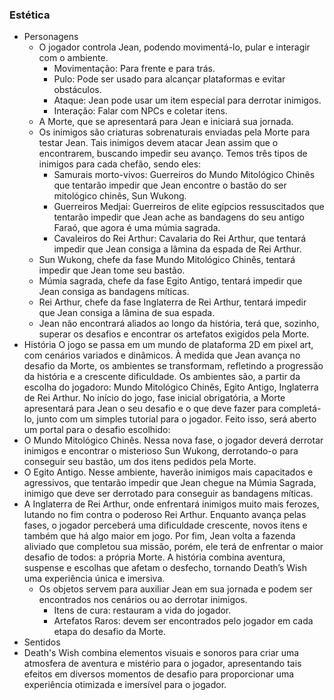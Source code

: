 ### Estética
        
- Personagens
    - O jogador controla Jean, podendo movimentá-lo, pular e interagir com o ambiente.
        - Movimentação: Para frente e para trás.
        - Pulo: Pode ser usado para alcançar plataformas e evitar obstáculos.
        - Ataque: Jean pode usar um item especial para derrotar inimigos.
        - Interação: Falar com NPCs e coletar itens.
    - A Morte, que se apresentará para Jean e iniciará sua jornada.
    - Os inimigos são criaturas sobrenaturais enviadas pela Morte para testar Jean. Tais inimigos devem atacar Jean assim que o encontrarem, buscando impedir seu avanço. Temos três tipos de inimigos para cada chefão, sendo eles:
        - Samurais morto-vivos: Guerreiros do Mundo Mitológico Chinês que tentarão impedir que Jean encontre o bastão do ser mitológico chinês, Sun Wukong.
        - Guerreiros Medjai: Guerreiros de elite egípcios ressuscitados que tentarão impedir que Jean ache as bandagens do seu antigo Faraó, que agora é uma múmia sagrada.
        - Cavaleiros do Rei Arthur: Cavalaria do Rei Arthur, que tentará impedir que Jean consiga a lâmina da espada de Rei Arthur.
    - Sun Wukong, chefe da fase Mundo Mitológico Chinês, tentará impedir que Jean tome seu bastão.
    - Múmia sagrada, chefe da fase Egito Antigo, tentará impedir que Jean consiga as bandagens míticas.
    - Rei Arthur, chefe da fase Inglaterra de Rei Arthur, tentará impedir que Jean consiga a lâmina de sua espada.
    - Jean não encontrará aliados ao longo da história, terá que, sozinho, superar os desafios e encontrar os artefatos exigidos pela Morte.
- História
O jogo se passa em um mundo de plataforma 2D em pixel art, com cenários variados e dinâmicos. À medida que Jean avança no desafio da Morte, os ambientes se transformam, refletindo a progressão da história e a crescente dificuldade. Os ambientes são, a partir da escolha do jogadoro: Mundo Mitológico Chinês, Egito Antigo, Inglaterra de Rei Arthur. No início do jogo, fase inicial obrigatória, a Morte apresentará para Jean o seu desafio e o que deve fazer para completá-lo, junto com um simples tutorial para o jogador. Feito isso, será aberto um portal para o desafio escolhido:
- O Mundo Mitológico Chinês. Nessa nova fase, o jogador deverá derrotar inimigos e encontrar o misterioso Sun Wukong, derrotando-o para conseguir seu bastão, um dos itens pedidos pela Morte.
- O Egito Antigo. Nesse ambiente, haverão inimigos mais capacitados e agressivos, que tentarão impedir que Jean chegue na Múmia Sagrada, inimigo que deve ser derrotado para conseguir as bandagens míticas.
- A Inglaterra de Rei Arthur, onde enfrentará inimigos muito mais ferozes, lutando no fim contra o poderoso Rei Arthur.
Enquanto avança pelas fases, o jogador perceberá uma dificuldade crescente, novos itens e também que há algo maior em jogo. Por fim, Jean volta a fazenda aliviado que completou sua missão, porém, ele terá de enfrentar o maior desafio de todos: a própria Morte. A história combina aventura, suspense e escolhas que afetam o desfecho, tornando Death’s Wish uma experiência única e imersiva.
    - Os objetos servem para auxiliar Jean em sua jornada e podem ser encontrados nos cenários ou ao derrotar inimigos.
        - Itens de cura: restauram a vida do jogador.
        - Artefatos Raros: devem ser encontrados pelo jogador em cada etapa do desafio da Morte.
- Sentidos
- Death's Wish combina elementos visuais e sonoros para criar uma atmosfera de aventura e mistério para o jogador, apresentando tais efeitos em diversos momentos de desafio para proporcionar uma experiência otimizada e imersível para o jogador.


